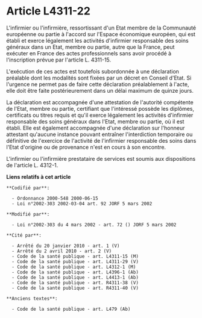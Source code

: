 # Article L4311-22

L'infirmier ou l'infirmière, ressortissant d'un Etat membre de la Communauté européenne ou partie à l'accord sur l'Espace
économique européen, qui est établi et exerce légalement les activités d'infirmier responsable des soins généraux dans un
Etat, membre ou partie, autre que la France, peut exécuter en France des actes professionnels sans avoir procédé à
l'inscription prévue par l'article L. 4311-15.

L'exécution de ces actes est toutefois subordonnée à une déclaration préalable dont les modalités sont fixées par un décret
en Conseil d'Etat. Si l'urgence ne permet pas de faire cette déclaration préalablement à l'acte, elle doit être faite
postérieurement dans un délai maximum de quinze jours.

La déclaration est accompagnée d'une attestation de l'autorité compétente de l'Etat, membre ou partie, certifiant que
l'intéressé possède les diplômes, certificats ou titres requis et qu'il exerce légalement les activités d'infirmier
responsable des soins généraux dans l'Etat, membre ou partie, où il est établi. Elle est également accompagnée d'une
déclaration sur l'honneur attestant qu'aucune instance pouvant entraîner l'interdiction temporaire ou définitive de
l'exercice de l'activité de l'infirmier responsable des soins dans l'Etat d'origine ou de provenance n'est en cours à son
encontre.

L'infirmier ou l'infirmière prestataire de services est soumis aux dispositions de l'article L. 4312-1.

**Liens relatifs à cet article**

	**Codifié par**:

	  - Ordonnance 2000-548 2000-06-15
	  - Loi n°2002-303 2002-03-04 art. 92 JORF 5 mars 2002

	**Modifié par**:

	  - Loi n°2002-303 du 4 mars 2002 - art. 72 () JORF 5 mars 2002

	**Cité par**:

	  - Arrêté du 20 janvier 2010 - art. 1 (V)
	  - Arrêté du 2 avril 2010 - art. 2 (V)
	  - Code de la santé publique - art. L4311-15 (M)
	  - Code de la santé publique - art. L4311-29 (V)
	  - Code de la santé publique - art. L4312-1 (M)
	  - Code de la santé publique - art. L4396-1 (Ab)
	  - Code de la santé publique - art. L4413-1 (Ab)
	  - Code de la santé publique - art. R4311-38 (V)
	  - Code de la santé publique - art. R4311-40 (V)

	**Anciens textes**:

	  - Code de la santé publique - art. L479 (Ab)
